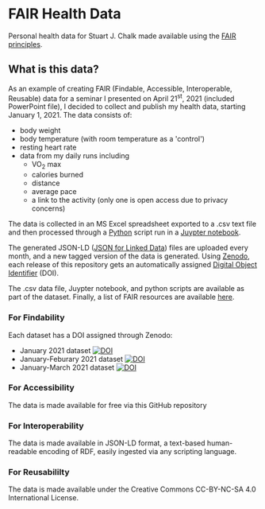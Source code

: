 <script src="google_dataset.js"></script>

# FAIR Health Data
Personal health data for Stuart J. Chalk made available using the 
[FAIR principles](https://www.force11.org/group/fairgroup/fairprinciples).
## What is this data?
As an example of creating FAIR (Findable, Accessible, Interoperable, Reusable) 
data for a seminar I presented on April 21<sup>st</sup>, 2021 (included PowerPoint file), 
I decided to collect and publish my health data, starting January 1, 2021.  The data consists of:
- body weight
- body temperature (with room temperature as a 'control')
- resting heart rate
- data from my daily runs including
    - VO<sub>2</sub> max
    - calories burned
    - distance
    - average pace
    - a link to the activity (only one is open access due to privacy concerns)
    
The data is collected in an MS Excel spreadsheet exported to a .csv text file
and then processed through a [Python](https://www.python.org/) script run in 
a [Juypter notebook]().

The generated JSON-LD ([JSON for Linked Data](https://www.w3.org/TR/json-ld])) 
files are uploaded every month, and a new tagged version of the data is generated. Using 
[Zenodo](https://zenodo.org/), each release of this repository gets an 
automatically assigned [Digital Object Identifier](https://www.doi.org/) (DOI).

The .csv data file, Juypter notebook, and python scripts are available as part 
of the dataset. Finally, a list of FAIR resources are available 
[here](https://docs.google.com/document/d/1BCyZOSvIuMY7GX7y1-NXWqDYsJt-TTDLCBgGsZ7wbiM/edit?usp=sharing).

### For Findability
Each dataset has a DOI assigned through Zenodo:
- January 2021 dataset [![DOI](https://zenodo.org/badge/DOI/10.5281/zenodo.4699646.svg)](https://doi.org/10.5281/zenodo.4699646)
- January-Feburary 2021 dataset [![DOI](https://zenodo.org/badge/DOI/10.5281/zenodo.4699655.svg)](https://doi.org/10.5281/zenodo.4699655)
- January-March 2021 dataset [![DOI](https://zenodo.org/badge/326083668.svg)](https://zenodo.org/badge/latestdoi/326083668)

### For Accessibility
The data is made available for free via this GitHub repository
### For Interoperability
The data is made available in JSON-LD format, a text-based human-readable 
encoding of RDF, easily ingested via any scripting language.
### For Reusabililty
The data is made available under the Creative Commons 
CC-BY-NC-SA 4.0 International License.
